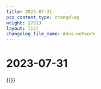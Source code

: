 ```yaml
---
title: 2023-07-31
pcx_content_type: changelog
weight: 27913
layout: list
changelog_file_name: ddos-network
---
```


# 2023-07-31

{{<changelog-entry date="2023-07-31">}}